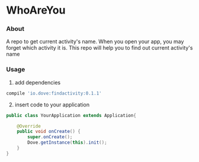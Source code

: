 # WhoAreYou

### About

A repo to get current activity's name.
When you open your app, you may forget which activity it is.
This repo will help you to find out current activity's name

### Usage

1. add dependencies

```groovy
compile 'io.dove:findactivity:0.1.1'
```

2. insert code to your application

```java
public class YourApplication extends Application{

    @Override
    public void onCreate() {
        super.onCreate();
        Dove.getInstance(this).init();
    }
}
```
